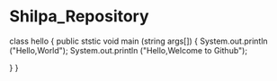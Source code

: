 # Shilpa_Repository
class hello
{
  public ststic void main (string args[])
  {
    System.out.println ("Hello,World");
    System.out.println ("Hello,Welcome to Github");

  }
 } 
